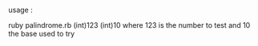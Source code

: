 usage :

ruby palindrome.rb (int)123 (int)10
where 123 is the number to test and 10 the base used to try

